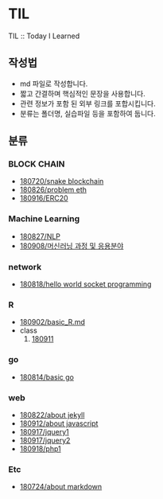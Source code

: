 # TIL
TIL :: Today I Learned

## 작성법
* md 파일로 작성합니다.
* 짧고 간결하며 핵심적인 문장을 사용합니다.
* 관련 정보가 포함 된 외부 링크를 포합시킵니다.
* 분류는 폴더명, 실습파일 등을 포함하여 둡니다.

## 분류
### BLOCK CHAIN
* [180720/snake blockchain](blockchain/180720/180720_snackblockchain.md)
* [180826/problem eth](blockchain/180826_problemETH.md)
* [180916/ERC20](blockchain/180916_ERC20.md)

### Machine Learning
* [180827/NLP](machineLearning/180827_NLP.md)
* [180908/머신러닝 과정 및 응용분야](machineLearning/180908_mlflow.md)

### network
* [180818/hello world socket programming](network/180818/180818_helloworld.md)

### R
* [180902/basic_R.md](R/180902/180902_basicR.md)
* class
  1. [180911](R/class/180911.R)

### go
* [180814/basic go](https://github.com/eheeku/TIL/blob/master/go/180814/180814_basicgo.md)

### web
* [180822/about jekyll](./web/180822_jekyll.md)
* [180912/about javascript](./web/180912_javascript.md)
* [180917/jquery1](./web/180917_jquery(1).md)
* [180917/jquery2](./web/190917_jquery(2).md)
* [180918/php1](./web/180918_php.md)

### Etc
* [180724/about markdown](./etc/180724_markdown.md)

